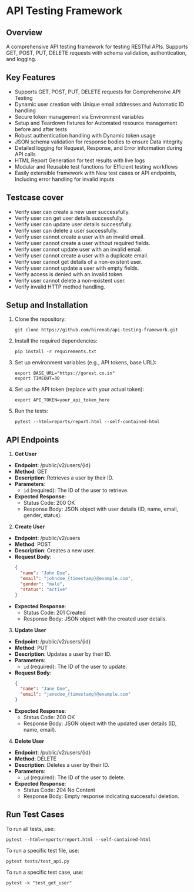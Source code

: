 # API Testing Framework

## Overview

A comprehensive API testing framework for testing RESTful APIs. Supports GET, POST, PUT, DELETE requests with schema validation, authentication, and logging.

## Key Features
- Supports GET, POST, PUT, DELETE requests for Comprehensive API Testing
- Dynamic user creation with Unique email addresses and Automatic ID handling
- Secure token management via Environment variables
- Setup and Teardown fixtures for Automated resource management before and after tests
- Robust authentication handling with Dynamic token usage
- JSON schema validation for response bodies to ensure Data integrity
- Detailed logging for Request, Response, and Error information during API calls
- HTML Report Generation for test results with live logs
- Modular and Reusable test functions for Efficient testing workflows
- Easily extensible framework with New test cases or API endpoints, Including error handling for invalid inputs

## Testcase cover

- Verify user can create a new user successfully.
- Verify user can get user details successfully.
- Verify user can update user details successfully.
- Verify user can delete a user successfully.
- Verify user cannot create a user with an invalid email.
- Verify user cannot create a user without required fields.
- Verify user cannot update user with an invalid email.
- Verify user cannot create a user with a duplicate email.
- Verify user cannot get details of a non-existent user.
- Verify user cannot update a user with empty fields.
- Verify access is denied with an invalid token.
- Verify user cannot delete a non-existent user.
- Verify invalid HTTP method handling.

## Setup and Installation

1. Clone the repository:
   ```
   git clone https://github.com/hirenab/api-testing-framework.git
   ```

2. Install the required dependencies:
   ```
   pip install -r requirements.txt
   ```

3. Set up environment variables (e.g., API tokens, base URL):
   ```
   export BASE_URL="https://gorest.co.in"
   export TIMEOUT=30
   ```

4. Set up the API token (replace with your actual token):
   ```
   export API_TOKEN=your_api_token_here
   ```

5. Run the tests:
   ```
   pytest --html=reports/report.html --self-contained-html
   ```

## API Endpoints

1. **Get User**
- **Endpoint**: /public/v2/users/{id}
- **Method**: GET
- **Description**: Retrieves a user by their ID.
- **Parameters**:
  - `id` (required): The ID of the user to retrieve.
- **Expected Response**:
  - Status Code: 200 OK
  - Response Body: JSON object with user details (ID, name, email, gender, status).

2. **Create User**
- **Endpoint**: /public/v2/users
- **Method**: POST
- **Description**: Creates a new user.
- **Request Body**:
   ```json
   {
     "name": "John Doe",
     "email": "johndoe_{timestamp}@example.com",
     "gender": "male",
     "status": "active"
   }
   ```
- **Expected Response**:
  - Status Code: 201 Created
  - Response Body: JSON object with the created user details.

3. **Update User**
- **Endpoint**: /public/v2/users/{id}
- **Method**: PUT
- **Description**: Updates a user by their ID.
- **Parameters**:
  - `id` (required): The ID of the user to update.
- **Request Body**:
   ```json
   {
     "name": "Jane Doe",
     "email": "janedoe_{timestamp}@example.com"
   }
   ```
- **Expected Response**:
  - Status Code: 200 OK
  - Response Body: JSON object with the updated user details (ID, name, email).

4. **Delete User**
- **Endpoint**: /public/v2/users/{id}
- **Method**: DELETE
- **Description**: Deletes a user by their ID.
- **Parameters**:
  - `id` (required): The ID of the user to delete.
- **Expected Response**:
  - Status Code: 204 No Content
  - Response Body: Empty response indicating successful deletion.

## Run Test Cases

To run all tests, use:
```
pytest --html=reports/report.html --self-contained-html
```

To run a specific test file, use:
```
pytest tests/test_api.py
```

To run a specific test case, use:
```
pytest -k "test_get_user"
```
